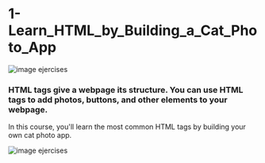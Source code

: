# 1-Learn_HTML_by_Building_a_Cat_Photo_App

![image ejercises](./images/imagen1.png)

### HTML tags give a webpage its structure. You can use HTML tags to add photos, buttons, and other elements to your webpage.

In this course, you'll learn the most common HTML tags by building your own cat photo app.


![image ejercises](./images/image-page.jpeg)
